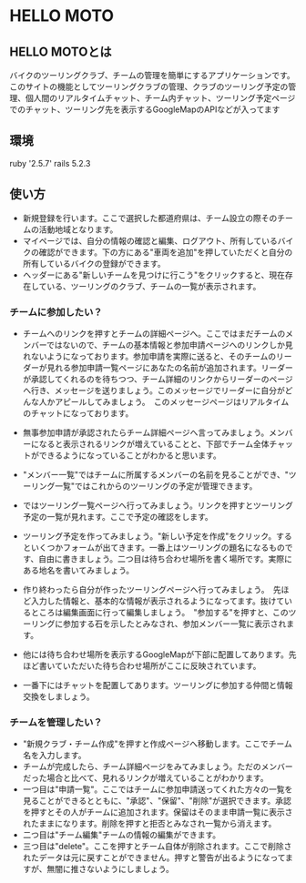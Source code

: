 # HELLO MOTO

## HELLO MOTOとは
バイクのツーリングクラブ、チームの管理を簡単にするアプリケーションです。このサイトの機能としてツーリングクラブの管理、クラブのツーリング予定の管理、個人間のリアルタイムチャット、チーム内チャット、ツーリング予定ページでのチャット、ツーリング先を表示するGoogleMapのAPIなどが入ってます
## 環境
ruby '2.5.7' rails 5.2.3

## 使い方

* 新規登録を行います。ここで選択した都道府県は、チーム設立の際そのチームの活動地域となります。
* マイページでは、自分の情報の確認と編集、ログアウト、所有しているバイクの確認ができます。下の方にある"車両を追加"を押していただくと自分の所有しているバイクの登録ができます。
* ヘッダーにある"新しいチームを見つけに行こう"をクリックすると、現在存在している、ツーリングのクラブ、チームの一覧が表示されます。
### チームに参加したい？
* チームへのリンクを押すとチームの詳細ページへ。ここではまだチームのメンバーではないので、チームの基本情報と参加申請ページへのリンクしか見れないようになっております。参加申請を実際に送ると、そのチームのリーダーが見れる参加申請一覧ページにあなたの名前が追加されます。リーダーが承認してくれるのを待ちつつ、チーム詳細のリンクからリーダーのページへ行き、メッセージを送りましょう。このメッセージでリーダーに自分がどんな人かアピールしてみましょう。　このメッセージページはリアルタイムのチャットになっております。
* 無事参加申請が承認されたらチーム詳細ページへ言ってみましょう。メンバーになると表示されるリンクが増えていることと、下部でチーム全体チャットができるようになっていることがわかると思います。
* "メンバー一覧"ではチームに所属するメンバーの名前を見ることができ、"ツーリング一覧"ではこれからのツーリングの予定が管理できます。

* ではツーリング一覧ページへ行ってみましょう。リンクを押すとツーリング予定の一覧が見れます。ここで予定の確認をします。
* ツーリング予定を作ってみましょう。"新しい予定を作成"をクリック。するといくつかフォームが出てきます。一番上はツーリングの題名になるものです、自由に書きましょう。二つ目は待ち合わせ場所を書く場所です。実際にある地名を書いてみましょう。
* 作り終わったら自分が作ったツーリングページへ行ってみましょう。　先ほど入力した情報と、基本的な情報が表示されるようになってます。抜けているところは編集画面に行って編集しましょう。　"参加する"を押すと、このツーリングに参加する石を示したとみなされ、参加メンバー一覧に表示されます。
* 他には待ち合わせ場所を表示するGoogleMapが下部に配置してあります。先ほど書いていただいた待ち合わせ場所がここに反映されています。
* 一番下にはチャットを配置してあります。ツーリングに参加する仲間と情報交換をしましょう。

### チームを管理したい？
* "新規クラブ・チーム作成"を押すと作成ページへ移動します。ここでチーム名を入力します。
* チームが完成したら、チーム詳細ページをみてみましょう。ただのメンバーだった場合と比べて、見れるリンクが増えていることがわかります。
* 一つ目は"申請一覧"。ここではチームに参加申請送ってくれた方々の一覧を見ることができるとともに、"承認"、"保留"、"削除"が選択できます。承認を押すとその人がチームに追加されます。保留はそのまま申請一覧に表示されたままになります。削除を押すと拒否とみなされ一覧から消えます。
* 二つ目は"チーム編集"チームの情報の編集ができます。
* 三つ目は"delete"。ここを押すとチーム自体が削除されます。ここで削除されたデータは元に戻すことができません。押すと警告が出るようになってますが、無闇に推さないようにしましょう。
